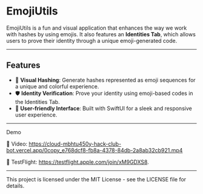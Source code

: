 # EmojiUtils  

EmojiUtils is a fun and visual application that enhances the way we work with hashes by using emojis. It also features an **Identities Tab**, which allows users to prove their identity through a unique emoji-generated code.  

---

## Features  

- 🌟 **Visual Hashing**: Generate hashes represented as emoji sequences for a unique and colorful experience.  
- 🛡️ **Identity Verification**: Prove your identity using emoji-based codes in the Identities Tab.  
- 🚀 **User-friendly Interface**: Built with SwiftUI for a sleek and responsive user experience.  

---

Demo

🎥 Video: https://cloud-mbhtu450y-hack-club-bot.vercel.app/0copy_e768dcf8-fb8a-4378-84db-2a8ab32cb921.mp4

📱 TestFlight: https://testflight.apple.com/join/xM9GDXS8.

---

This project is licensed under the MIT License - see the LICENSE file for details.
